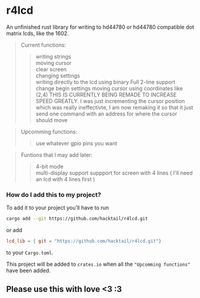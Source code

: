 # r4lcd
An unfinished rust library for writing to hd44780 or hd44780 compatible dot matrix lcds, like the 1602.

>Current functions:  
  >>writing strings  
  >>moving cursor  
  >>clear screen  
  >>changing settings  
  >>writing directly to the lcd using binary
  >>Full 2-line support
  >>change begin settings
  >>moving cursor using coordinates like (2,4) THIS IS CURRENTLY BEING REMADE TO INCREASE SPEED GREATLY. I was just incrementing the cursor position which was really ineffectivte, I am now remaking it so that it just send one command with an address for where the cursor should move

    
>Upcomming functions:
  >>use whatever gpio pins you want

>Funtions that I may add later:
  >>4-bit mode  
  >>multi-display support
  >>suppport for screen with 4 lines ( I'll need an lcd with 4 lines first )
  
### How do I add this to my project?
To add it to your project you'll have to run
```bash
cargo add --git https://github.com/hacktail/r4lcd.git
```
or add
```toml
lcd_lib = { git = "https://github.com/hacktail/r4lcd.git"}
```
to your `Cargo.toml`.

This project will be added to `crates.io` when all the `"Upcomming functions"` have been added.


## Please use this with love <3 :3